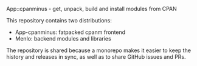 App::cpanminus - get, unpack, build and install modules from CPAN

This repository contains two distributions:

- App-cpanminus: fatpacked cpanm frontend
- Menlo: backend modules and libraries

The repository is shared because a monorepo makes it easier to keep the history and releases in sync, as well as to share GitHub issues and PRs.
